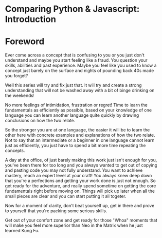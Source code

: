 # Comparing Python & Javascript: Introduction
# Foreword

Ever come across a concept that is confusing to you or you just don't understand and maybe you start feeling like a fraud. You question your skills, abilities and past experience. Maybe you feel like you used to know a concept just barely on the surface and nights of pounding back 40s made you forget?

Well this series will try and fix just that. It will try and create a strong understanding that will not be washed away with a bit of binge drinking on the weekends!

No more feelings of intimidation, frustration or regret! Time to learn the fundamentals as efficiently as possible, based on your knowledge of one language you can learn another language quite quickly by drawing conclusions on how the two relate.

So the stronger you are at one language, the easier it will be to learn the other here with concrete examples and explanations of how the two relate. Not to say that an intermediate or a beginner in one language cannot learn just as efficiently, you just have to spend a bit more time repeating the concepts.

A day at the office, of just barely making this work just isn't enough for you, you've been there for too long and you always wanted to get out of copying and pasting code you may not fully understand.  You want to achieve mastery, reach an expert level at your craft! You always knew deep down that you're a perfections and getting your work done is just not enough. So get ready for the adventure, and really spend sometime on getting the core fundamentals right before moving on. Things will pick up later when all the small pieces are clear and you can start putting it all togeter.

Now for a moment of clarity, don't beat yourself up, get in there and prove to yourself that you're packing some serious skills.

Get out of your comfort zone and get ready for those "Whoa" moments that will make you feel more superior than Neo in the Matrix when he just learned Kung Fu.
